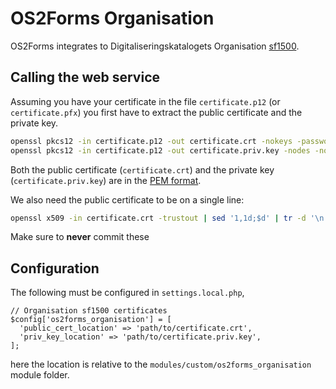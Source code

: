 # OS2Forms Organisation

OS2Forms integrates to Digitaliseringskatalogets Organisation [sf1500](https://digitaliseringskataloget.dk/integration/sf1500).

## Calling the web service

Assuming you have your certificate in the file `certificate.p12` (or
`certificate.pfx`) you first have to extract the public certificate and the
private key.

```sh
openssl pkcs12 -in certificate.p12 -out certificate.crt -nokeys -password pass:'«the p12 password>'
openssl pkcs12 -in certificate.p12 -out certificate.priv.key -nodes -nocerts -password pass:'«the p12 password>'
```

Both the public certificate (`certificate.crt`) and the private key
(`certificate.priv.key`) are in the [PEM
format](https://en.wikipedia.org/wiki/Privacy-Enhanced_Mail).

We also need the public certificate to be on a single line:

```sh
openssl x509 -in certificate.crt -trustout | sed '1,1d;$d' | tr -d '\n'
```

Make sure to **never** commit these

## Configuration

The following must be configured in `settings.local.php`,

```phpt
// Organisation sf1500 certificates
$config['os2forms_organisation'] = [
  'public_cert_location' => 'path/to/certificate.crt',
  'priv_key_location' => 'path/to/certificate.priv.key',
];
```

here the location is relative to the
`modules/custom/os2forms_organisation` module folder.
